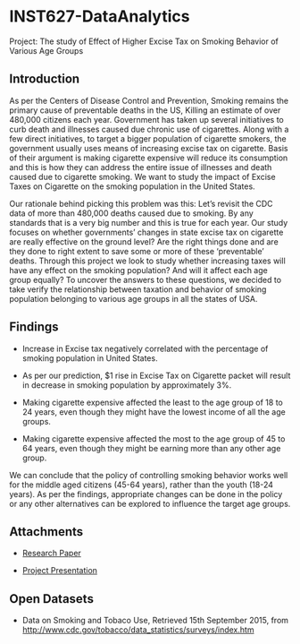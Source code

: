 # INST627-DataAnalytics
Project: The study of Effect of Higher Excise Tax on Smoking Behavior of Various Age Groups

<h2>Introduction</h2> 

As per the Centers of Disease Control and Prevention, Smoking remains the primary cause of preventable deaths in the US, Killing an estimate of over 480,000 citizens each year. Government has taken up several initiatives to curb death and illnesses caused due chronic use of cigarettes. Along with a few direct initiatives, to target a bigger population of cigarette smokers, the government usually uses means of increasing excise tax on cigarette. Basis of their argument is making cigarette expensive will reduce its consumption and this is how they can address the entire issue of illnesses and death caused due to cigarette smoking. We want to study the impact of Excise Taxes on Cigarette on the smoking population in the United States.

Our rationale behind picking this problem was this: Let’s revisit the CDC data of more than 480,000 deaths caused due to smoking. By any standards that is a very big number and this is true for each year. Our study focuses on whether governments’ changes in state excise tax on cigarette are really effective on the ground level? Are the right things done and are they done to right extent to save some or more of these ‘preventable’ deaths. Through this project we look to study whether increasing taxes will have any effect on the smoking population? And will it affect each age group equally? To uncover the answers to these questions, we decided to take verify the relationship between taxation and behavior of smoking population belonging to various age groups in all the states of USA. 

<h2>Findings</h2>

- Increase in Excise tax negatively correlated with the percentage of smoking population in United States.  

- As per our prediction, $1 rise in Excise Tax on Cigarette packet will result in decrease in smoking population by approximately 3%.

- Making cigarette expensive affected the least to the age group of 18 to 24 years, even though they might have the lowest income of all the age groups.

- Making cigarette expensive affected the most to the age group of 45 to 64 years, even though they might be earning more than any other age group.

We can conclude that the policy of controlling smoking behavior works well for the middle aged citizens (45-64 years), rather than the youth (18-24 years). As per the findings, appropriate changes can be done in the policy or any other alternatives can be explored to influence the target age groups.

<h2>Attachments</h2>

- <a href = "https://github.com/gaurav-shahane/INST627-DataAnalytics/raw/master/Project_Paper_The%20study%20of%20Higher%20Excise%20Tax%20on%20Cigarette%20on%20Smoking%20Population.pdf">Research Paper<a>

- <a href="https://github.com/gaurav-shahane/INST627-DataAnalytics/raw/master/Project_Presentation_The%20study%20of%20Higher%20Excise%20Tax%20on%20Cigarette%20on%20Smoking%20Population.pptx"> Project Presentation</a>

<h2>Open Datasets</h2>

- Data on Smoking and Tobaco Use, Retrieved 15th September 2015, from http://www.cdc.gov/tobacco/data_statistics/surveys/index.htm
